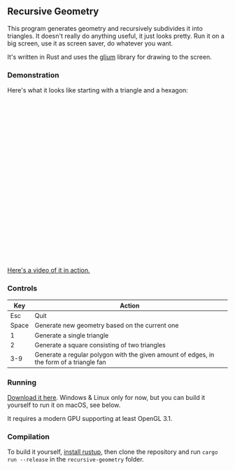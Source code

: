 ## Recursive Geometry

This program generates geometry and recursively subdivides it into triangles. It doesn't really do anything useful, it just looks pretty.
Run it on a big screen, use it as screen saver, do whatever you want. 

It's written in Rust and uses the [glium](https://github.com/glium/glium) library for drawing to the screen.

### Demonstration

Here's what it looks like starting with a triangle and a hexagon:

[![](examples/triangle.gif)](examples/triangle.gif) [![](examples/hexagon.gif)](examples/hexagon.gif)

[Here's a video of it in action.](https://www.youtube.com/watch?v=bhWzMR56joc)

### Controls

Key          | Action
------------ | -------------
Esc          | Quit
Space        | Generate new geometry based on the current one
1            | Generate a single triangle
2            | Generate a square consisting of two triangles
3-9          | Generate a regular polygon with the given amount of edges, in the form of a triangle fan

### Running

[Download it here](https://github.com/Bauxitedev/recursive-geometry/releases). Windows & Linux only for now, but you can build it yourself to run it on macOS, see below.

It requires a modern GPU supporting at least OpenGL 3.1.

### Compilation

To build it yourself,  [install rustup](https://www.rustup.rs/), then clone the repository and run `cargo run --release` in the `recursive-geometry` folder.
